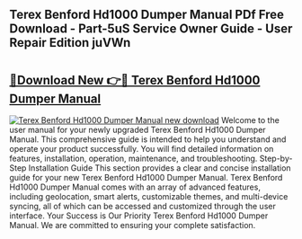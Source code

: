 ## Terex Benford Hd1000 Dumper Manual PDf Free Download - Part-5uS Service Owner Guide - User Repair Edition juVWn

# <h2><a href="http://bc49707.oget.top/?id=Terex+Benford+Hd1000+Dumper+Manual">🔗Download New 👉🔴 Terex Benford Hd1000 Dumper Manual</a></h2>

[![Terex Benford Hd1000 Dumper Manual new download](https://i.imgur.com/5g1atiW.png)](http://bc49707.oget.top/?id=Terex+Benford+Hd1000+Dumper+Manual)
Welcome to the user manual for your newly upgraded Terex Benford Hd1000 Dumper Manual. This comprehensive guide is intended to help you understand and operate your product successfully. You will find detailed information on features, installation, operation, maintenance, and troubleshooting. Step-by-Step Installation Guide This section provides a clear and concise installation guide for your new Terex Benford Hd1000 Dumper Manual. Terex Benford Hd1000 Dumper Manual comes with an array of advanced features, including geolocation, smart alerts, customizable themes, and multi-device syncing, all of which can be accessed and customized through the user interface. Your Success is Our Priority Terex Benford Hd1000 Dumper Manual. We are committed to ensuring your complete satisfaction.

